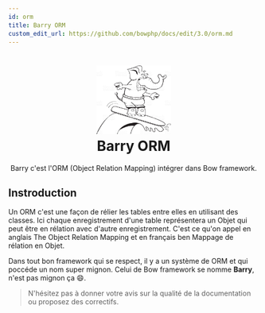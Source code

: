 ```yaml
---
id: orm
title: Barry ORM
custom_edit_url: https://github.com/bowphp/docs/edit/3.0/orm.md
---
```


<h1 align="center">
    <img src="https://github.com/bowphp/arts/blob/master/barry.jpg" width="150px">
    <br>Barry ORM
</h1>

<p align="center">Barry c'est l'ORM (Object Relation Mapping) intégrer dans Bow framework.</p>

## Instroduction

Un ORM c'est une façon de rélier les tables entre elles en utilisant des classes. Ici chaque enregistrement d'une table représentera un Objet qui peut être en rélation avec d'autre enregistrement. C'est ce qu'on appel en anglais The Object Relation Mapping et en français ben Mappage de rélation en Objet.

Dans tout bon framework qui se respect, il y a un système de ORM et qui poccéde un nom super mignon. Celui de Bow framework se nomme **Barry**, n'est pas mignon ça :smile:.

> N'hésitez pas à donner votre avis sur la qualité de la documentation ou proposez des correctifs.